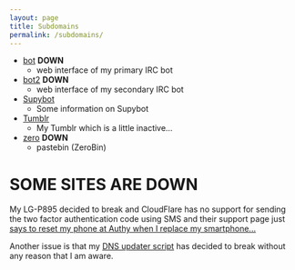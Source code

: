 ```yaml
---
layout: page
title: Subdomains
permalink: /subdomains/
---
```


* [bot](https://bot.mikaela.info) **DOWN**
    * web interface of my primary IRC bot
* [bot2](https://bot2.mikaela.info) **DOWN**
    * web interface of my secondary IRC bot
* [Supybot](http://supybot.mikaela.info)
    * Some information on Supybot
* [Tumblr](http://tumblr.mikaela.info)
    * My Tumblr which is a little inactive…
* [zero](https://zero.mikaela.info) **DOWN**
    * pastebin (ZeroBin)

# SOME SITES ARE DOWN

My LG-P895 decided to break and CloudFlare has no support for sending
the two factor authentication code using SMS and their support page just
[says to reset my phone at Authy when I replace my smartphone...](https://support.cloudflare.com/hc/en-us/articles/200167886-What-happens-if-I-lose-my-phone-for-2-Factor-Authentication-)

Another issue is that my [DNS updater script](https://gist.github.com/Mikaela/15719ff29b1ba29b5bd0) has decided to break without any reason that I am
aware.
